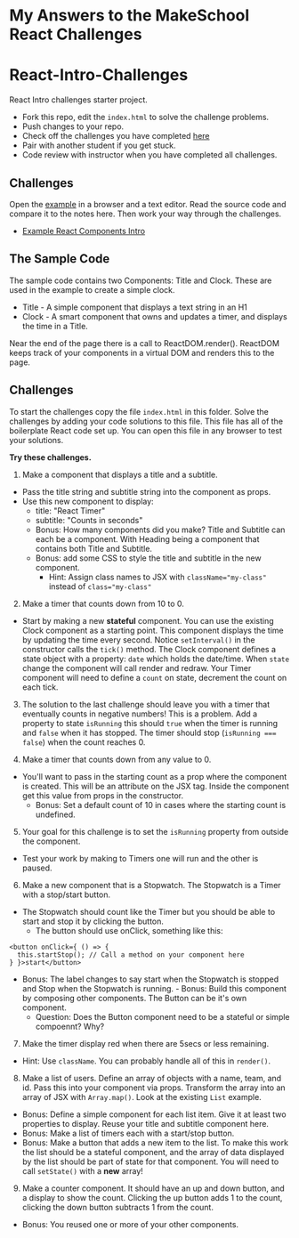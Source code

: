 # My Answers to the MakeSchool React Challenges

# React-Intro-Challenges

React Intro challenges starter project.

- Fork this repo, edit the `index.html` to solve the challenge problems.
- Push changes to your repo.
- Check off the challenges you have completed [here](https://docs.google.com/a/makegameswith.us/spreadsheets/d/1Ndb_QlywnaIZQ7ML7JrpCQYUlGq-8GNfwJWh9DiU2zk/edit?usp=sharing)
- Pair with another student if you get stuck.
- Code review with instructor when you have completed all challenges.

## Challenges

Open the [example](./index.html) in a browser and a text editor.
Read the source code and compare it to the notes here. Then work your way
through the challenges.

- [Example React Components Intro](./index.html)

## The Sample Code

The sample code contains two Components: Title and Clock. These are used in the example to create
a simple clock.

- Title - A simple component that displays a text string in an H1
- Clock - A smart component that owns and updates a timer, and displays the time in a Title.

Near the end of the page there is a call to ReactDOM.render(). ReactDOM keeps track of your
components in a virtual DOM and renders this to the page.

## Challenges

To start the challenges copy the file `index.html` in this folder. Solve the challenges by
adding your code solutions to this file. This file has all of the boilerplate React
code set up. You can open this file in any browser to test your solutions.

**Try these challenges.**

1. Make a component that displays a title and a subtitle.
  - Pass the title string and subtitle string into the component as props.
  - Use this new component to display:
    - title: "React Timer"
    - subtitle: "Counts in seconds"
    - Bonus: How many components did you make? Title and Subtitle can each be a component.
    With Heading being a component that contains both Title and Subtitle.
    - Bonus: add some CSS to style the title and subtitle in the new component.
      - Hint: Assign class names to JSX with `className="my-class"` instead of `class="my-class"`

2. Make a timer that counts down from 10 to 0.
  - Start by making a new **stateful** component. You can use the existing Clock component
  as a starting point. This component displays the time by updating the time
  every second. Notice `setInterval()` in the constructor calls the `tick()` method.
  The Clock component defines a state object with a property: `date` which holds the date/time.
  When `state` change the component will call render and redraw. Your Timer component will need to
  define a `count` on state, decrement the count on each tick.

3. The solution to the last challenge should leave you with a timer that eventually counts in
  negative numbers! This is a problem. Add a property to state `isRunning` this should `true`
  when the timer is running and `false` when it has stopped. The timer should stop (`isRunning === false`)
  when the count reaches 0.

4. Make a timer that counts down from any value to 0.
  - You'll want to pass in the starting count as a prop where the component is created. This will be
  an attribute on the JSX tag.
  Inside the component get this value from props in the constructor.
    - Bonus: Set a default count of 10 in cases where the starting count is undefined.

5. Your goal for this challenge is to set the `isRunning` property from outside the component.
  - Test your work by making to Timers one will run and the other is paused.

6. Make a new component that is a Stopwatch. The Stopwatch is a Timer with a stop/start button.
  - The Stopwatch should count like the Timer but you should be able to start and stop it by
  clicking the button.
    - The button should use onClick, something like this:
  ```
  <button onClick={ () => {
    this.startStop(); // Call a method on your component here
  } }>start</button>
  ```
   - Bonus: The label changes to say start when the Stopwatch is stopped and Stop when the
    Stopwatch is running.
    - Bonus: Build this component by composing other components. The Button can be it's own component.
      - Question: Does the Button component need to be a stateful or simple compoennt? Why?

7. Make the timer display red when there are 5secs or less remaining.
  - Hint: Use `className`. You can probably handle all of this in `render()`.

8. Make a list of users. Define an array of objects with a name, team, and id. Pass this into your component
  via props. Transform the array into an array of JSX with `Array.map()`. Look at the existing `List`
  example.
  - Bonus: Define a simple component for each list item. Give it at least two properties to display.
  Reuse your title and subtitle component here.
  - Bonus: Make a list of timers each with a start/stop button.
  - Bonus: Make a button that adds a new item to the list. To make this work the list should be
  a stateful component, and the array of data displayed by the list should be part of state for that
  component. You will need to call `setState()` with a **new** array!

9. Make a counter component. It should have an up and down button, and a display to show the count. Clicking
  the up button adds 1 to the count, clicking the down button subtracts 1 from the count.
  - Bonus: You reused one or more of your other components.
